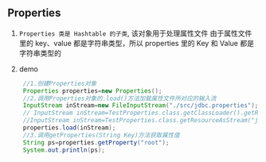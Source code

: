 ## Properties

1. `Properties 类是 Hashtable 的子类`, 该对象用于处理属性文件
   由于属性文件里的 key、value 都是字符串类型，所以 properties 里的 Key 和 Value 都是字符串类型的

2. demo
   ```java
    //1.创建Properties对象
    Properties properties=new Properties();
    //2.调用Properties对象的.load()方法加载属性文件所对应的输入流
    InputStream inStream=new FileInputStream("./src/jdbc.properties");		//OK    FileInputStream(String URL) :这里的URL为根目录
    // InputStream inStream=TestProperties.class.getClassLoader().getResourceAsStream("jdbc.properties");  //OK
    //InputStream inStream=TestProperties.class.getResourceAsStream("jdbc.properties");   //error
    properties.load(inStream);
    //3.调用getProperties(String Key)方法获取属性值
    String ps=properties.getProperty("root");
    System.out.println(ps);
   ```
